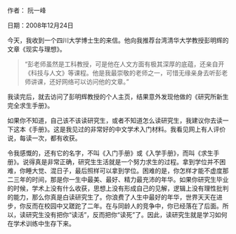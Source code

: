 作者： 阮一峰

日期：2008年12月24日

今天，我收到一个四川大学博士生的来信。他向我推荐台湾清华大学教授彭明辉的文章《现实与理想》。

>“彭老师虽然是工科教授，可是他在人文方面有极其深厚的底蕴，还亲自开《科技与人文》等课程。他是我最崇敬的老师之一，可惜无缘亲身去听彭老师讲课，还好网络可以访问他的文章。”

我读完后，就去访问了彭明辉教授的个人主页，结果意外发现他做的《研究所新生完全求生手册》。

如果你不知道，自己该不该读研究生，或者不知道怎么读研究生，我建议你去读一下这本《手册》。这是我见过的非常好的中文学术入门材料。我看见网上有人评价说，每读一次，都有收获。

令我感慨的，还有它的名字，不叫《入门手册》或《入学手册》，而叫《求生手册》。说得真是非常正确，研究生生活就是一个努力求生的过程。拿到学位并不困难，你睡大觉、混日子，最后照样可以拿到学位。困难的是，你怎样才能不虚度那二三年的时间，那是你一生中最美、最好、精力最充沛的年华。如果你研究生毕业的时候，学术上没有什么收获，思想上没有形成自己的见解，逻辑上没有理性批判的能力，那么你真是白读研究生了。你浪费了人生中最好的年华，世界天天在进步，你反而在校园中又蹉跎了二年。在与同龄人的竞争中，你已经落在了后面。所以，读研究生没有把你“读活”，反而把你“读死”了。因此，读研究生就是学习如何在学术训练中生存下来。